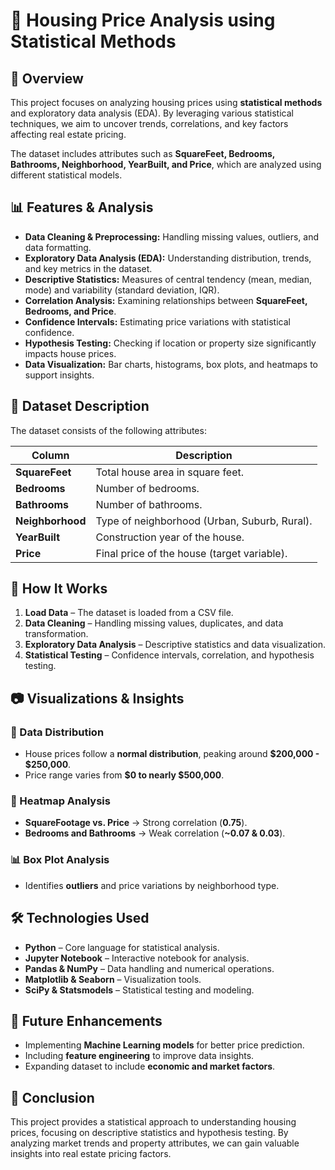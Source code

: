 # 🏡 Housing Price Analysis using Statistical Methods

## 📌 Overview
This project focuses on analyzing housing prices using **statistical methods** and exploratory data analysis (EDA). By leveraging various statistical techniques, we aim to uncover trends, correlations, and key factors affecting real estate pricing.

The dataset includes attributes such as **SquareFeet, Bedrooms, Bathrooms, Neighborhood, YearBuilt, and Price**, which are analyzed using different statistical models.

## 📊 Features & Analysis
- **Data Cleaning & Preprocessing:** Handling missing values, outliers, and data formatting.
- **Exploratory Data Analysis (EDA):** Understanding distribution, trends, and key metrics in the dataset.
- **Descriptive Statistics:** Measures of central tendency (mean, median, mode) and variability (standard deviation, IQR).
- **Correlation Analysis:** Examining relationships between **SquareFeet, Bedrooms, and Price**.
- **Confidence Intervals:** Estimating price variations with statistical confidence.
- **Hypothesis Testing:** Checking if location or property size significantly impacts house prices.
- **Data Visualization:** Bar charts, histograms, box plots, and heatmaps to support insights.

## 📂 Dataset Description
The dataset consists of the following attributes:

| Column      | Description |
|------------|------------|
| **SquareFeet** | Total house area in square feet. |
| **Bedrooms** | Number of bedrooms. |
| **Bathrooms** | Number of bathrooms. |
| **Neighborhood** | Type of neighborhood (Urban, Suburb, Rural). |
| **YearBuilt** | Construction year of the house. |
| **Price** | Final price of the house (target variable). |

## 📌 How It Works
1. **Load Data** – The dataset is loaded from a CSV file.
2. **Data Cleaning** – Handling missing values, duplicates, and data transformation.
3. **Exploratory Data Analysis** – Descriptive statistics and data visualization.
4. **Statistical Testing** – Confidence intervals, correlation, and hypothesis testing.

## 📷 Visualizations & Insights
### 🔹 Data Distribution
- House prices follow a **normal distribution**, peaking around **$200,000 - $250,000**.
- Price range varies from **$0 to nearly $500,000**.

### 📌 Heatmap Analysis
- **SquareFootage vs. Price** → Strong correlation (**0.75**).
- **Bedrooms and Bathrooms** → Weak correlation (**~0.07 & 0.03**).

### 📊 Box Plot Analysis
- Identifies **outliers** and price variations by neighborhood type.

## 🛠️ Technologies Used
- **Python** – Core language for statistical analysis.
- **Jupyter Notebook** – Interactive notebook for analysis.
- **Pandas & NumPy** – Data handling and numerical operations.
- **Matplotlib & Seaborn** – Visualization tools.
- **SciPy & Statsmodels** – Statistical testing and modeling.

## 📌 Future Enhancements
- Implementing **Machine Learning models** for better price prediction.
- Including **feature engineering** to improve data insights.
- Expanding dataset to include **economic and market factors**.

## 📌 Conclusion
This project provides a statistical approach to understanding housing prices, focusing on descriptive statistics and hypothesis testing. By analyzing market trends and property attributes, we can gain valuable insights into real estate pricing factors.




